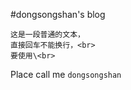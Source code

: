 #dongsongshan's blog

    这是一段普通的文本，  
    直接回车不能换行，<br>  
    要使用\<br> 
    
    
Place call me `dongsongshan`
